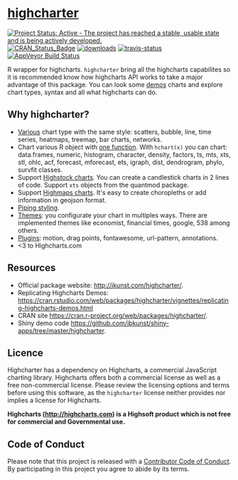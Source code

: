 # [highcharter](http://jkunst.com/highcharter/)

[![Project Status: Active - The project has reached a stable, usable state and is being actively developed.](http://www.repostatus.org/badges/latest/active.svg)](http://www.repostatus.org/#active)
[![CRAN_Status_Badge](http://www.r-pkg.org/badges/version/highcharter)](https://cran.r-project.org/package=highcharter)
[![downloads](http://cranlogs.r-pkg.org/badges/highcharter)](http://www.r-pkg.org/pkg/highcharter)
[![travis-status](https://api.travis-ci.org/jbkunst/highcharter.svg)](https://travis-ci.org/jbkunst/highcharter)
[![AppVeyor Build Status](https://ci.appveyor.com/api/projects/status/github/jbkunst/highcharter?branch=master&svg=true)](https://ci.appveyor.com/project/jbkunst/highcharter)


R wrapper for highcharts. `highcharter` bring all the highcharts capabilites
so it is recommended know how highcharts API works to take a major advantage of 
this package. You can look  some [demos](http://www.highcharts.com/demo) charts
and explore chart types, syntax and all what highcharts can do.

## Why highcharter?

- [Various](http://jkunst.com/highcharter/) chart type with the same style: 
scatters, bubble, line, time series, heatmaps, treemap, bar charts, networks.
- Chart various R object with [one function](http://jkunst.com/highcharter/hchart.html). 
With `hchart(x)` you can chart: data.frames, numeric, histogram, character, 
density, factors, ts, mts, xts, stl, ohlc, acf, forecast, mforecast, ets, 
igraph, dist, dendrogram, phylo, survfit classes.
- Support [Highstock charts](http://jkunst.com/highcharter/highstock.html). You can create a candlestick charts in 2 lines of code. Support `xts` objects from the quantmod package.
- Support [Highmaps charts](http://jkunst.com/highcharter/highmaps.html). It's easy to create choropleths or add information in geojson format.
- [Piping styling](http://jkunst.com/highcharter/).
- [Themes](http://jkunst.com/highcharter/themes.html): you configurate your 
chart in multiples ways. There are implemented themes like economist, financial 
times, google, 538 among others.
- [Plugins](http://jkunst.com/highcharter/plugins.html): motion, drag points, 
fontawesome, url-pattern, annotations.
- <3 to Highcharts.com

## Resources

- Official package website: http://jkunst.com/highcharter/.
- Replicating Highcharts Demos: https://cran.rstudio.com/web/packages/highcharter/vignettes/replicating-highcharts-demos.html
- CRAN site https://cran.r-project.org/web/packages/highcharter/.
- Shiny demo code https://github.com/jbkunst/shiny-apps/tree/master/highcharter.

## Licence 

Highcharter has a dependency on Highcharts, a commercial JavaScript charting library. Highcharts offers both a commercial license as well as a free non-commercial license. Please review the licensing options and terms before using this software, as the `highcharter` license neither provides nor implies a license for Highcharts.

**Highcharts (http://highcharts.com) is a Highsoft product which is not free for commercial and Governmental use.**

## Code of Conduct

Please note that this project is released with a [Contributor Code of Conduct](CONDUCT.md). By participating in this project you agree to abide by its terms.

